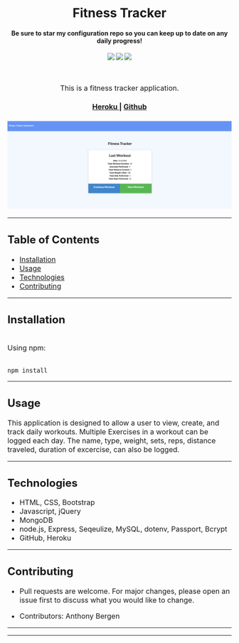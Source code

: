 <h1 align="center">
Fitness Tracker
</h1>
<h4 align="center" style="margin-bottom:10px">Be sure to star my configuration repo so you can keep up to date on any daily progress!</h4>
<div align="center">
  <h4>
    </a>
    <a href="https://github.com/adbergen/fitness-tracker/stargazers"><img src="https://img.shields.io/github/stars/adbergen/fitness-tracker.svg?style=plasticr"/></a>
    <a href="https://github.com/adbergen/fitness-tracker/commits/master"><img src="https://img.shields.io/github/last-commit/adbergen/fitness-tracker.svg?style=plasticr"/></a>
        <a href="https://github.com/adbergen/fitness-tracker/commits/master"><img src="https://img.shields.io/github/commit-activity/y/adbergen/fitness-tracker.svg?style=plasticr"/></a>
</h4>
<br>
</div>
<p align="center"><font size="3">
This is a fitness tracker application.</p>
<div align="center"><a name="menu"></a>
  <h4>
    <a href="https://fitnesstrax.herokuapp.com/">
      Heroku
    </a>
    <span> | </span>
    <a href="https://github.com/adbergen/fitness-tracker">
      Github
    </a>

  </h4>
</div>

![Screenshot of application demo](public/img//demo.png)

<hr>

## Table of Contents

- [Installation](#installation)
- [Usage](#usage)
- [Technologies](#technologies)
- [Contributing](#contributing)

<hr>

## Installation

<br>
Using npm:

<br>
<br>

    npm install

<hr>

## Usage

<p> This application is designed to allow a user to view, create, and track daily workouts. Multiple Exercises in a workout can be logged each day. The name, type, weight, sets, reps, distance traveled, duration of excercise, can also be logged.

<hr>

## Technologies

<ul>
<li>HTML, CSS, Bootstrap</li>
<li>Javascript, jQuery</li>
<li>MongoDB</li>
<li>node.js, Express, Seqeulize, MySQL, dotenv, Passport, Bcrypt</li>
<li>GitHub, Heroku</li>
</ul>

<hr>

## Contributing

- Pull requests are welcome. For major changes, please open an issue first to discuss what you would like to change.

- Contributors: Anthony Bergen

<hr><hr>
